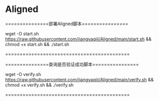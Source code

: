 # Aligned

===============部署Aligned脚本================

wget -O start.sh https://raw.githubusercontent.com/jiangyaqiii/Aligned/main/start.sh && chmod +x start.sh && ./start.sh

===========================================

===============查询是否验证成功脚本================

wget -O verify.sh https://raw.githubusercontent.com/jiangyaqiii/Aligned/main/verify.sh && chmod +x verify.sh && ./verify.sh

===========================================
